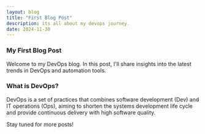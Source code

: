 ```yaml
---
layout: blog
title: "First Blog Post"
description: its all about my devops journey.
date: 2024-11-30
---
```


### My First Blog Post

Welcome to my DevOps blog. In this post, I'll share insights into the latest trends in DevOps and automation tools.

### What is DevOps?

DevOps is a set of practices that combines software development (Dev) and IT operations (Ops), aiming to shorten the systems development life cycle and provide continuous delivery with high software quality.

Stay tuned for more posts!
